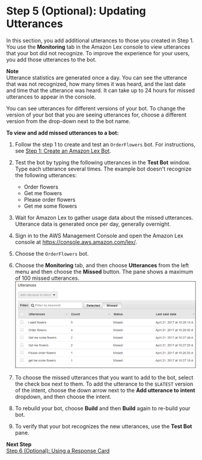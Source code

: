 # Step 5 \(Optional\): Updating Utterances

In this section, you add additional utterances to those you created in Step 1\. You use the **Monitoring** tab in the Amazon Lex console to view utterances that your bot did not recognize\. To improve the experience for your users, you add those utterances to the bot\. 

**Note**  
Utterance statistics are generated once a day\. You can see the utterance that was not recognized, how many times it was heard, and the last date and time that the utterance was heard\. It can take up to 24 hours for missed utterances to appear in the console\.

You can see utterances for different versions of your bot\. To change the version of your bot that you are seeing utterances for, choose a different version from the drop\-down next to the bot name\.

**To view and add missed utterances to a bot:**

1. Follow the step 1 to create and test an `OrderFlowers` bot\. For instructions, see [Step 1: Create an Amazon Lex Bot](ex1-step1.md)\.

1. Test the bot by typing the following utterances in the **Test Bot** window\. Type each utterance several times\. The example bot doesn't recognize the following utterances:
   + Order flowers
   + Get me flowers
   + Please order flowers
   + Get me some flowers

1. Wait for Amazon Lex to gather usage data about the missed utterances\. Utterance data is generated once per day, generally overnight\.

1. Sign in to the AWS Management Console and open the Amazon Lex console at [https://console\.aws\.amazon\.com/lex/](https://console.aws.amazon.com/lex/)\.

1. Choose the `OrderFlowers` bot\.

1. Choose the **Monitoring** tab, and then choose **Utterances** from the left menu and then choose the **Missed** button\. The pane shows a maximum of 100 missed utterances\.  
![\[The Utterances pane showing missed utterances.\]](../images/utterances-10.png)

1. To choose the missed utterances that you want to add to the bot, select the check box next to them\. To add the utterance to the `$LATEST` version of the intent, choose the down arrow next to the **Add utterance to intent** dropdown, and then choose the intent\.

1. To rebuild your bot, choose **Build** and then **Build** again to re\-build your bot\.

1. To verify that your bot recognizes the new utterances, use the **Test Bot** pane\.

**Next Step**  
[Step 6 \(Optional\): Using a Response Card](ex1-step6.md)
